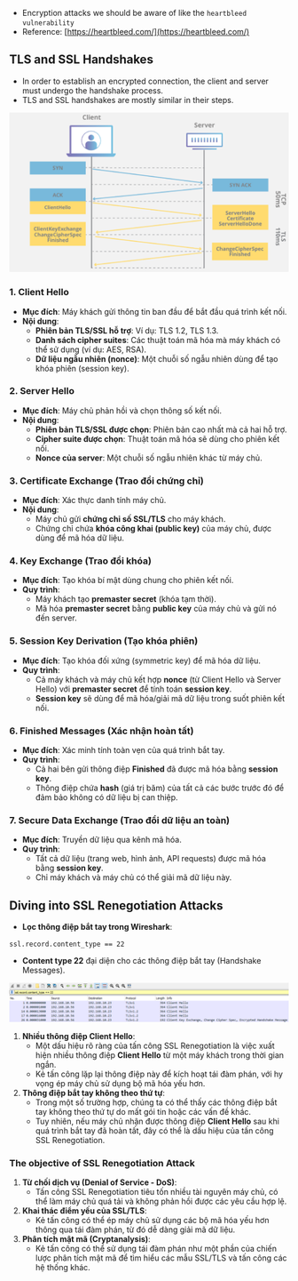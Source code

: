 - Encryption attacks we should be aware of like the `heartbleed vulnerability`
- Reference: [https://heartbleed.com/](https://heartbleed.com/)

## **TLS and SSL Handshakes**
- In order to establish an encrypted connection, the client and server must undergo the handshake process.
- TLS and SSL handshakes are mostly similar in their steps.

![](../../Image/image%2019.png)

### **1. Client Hello**
- **Mục đích**: Máy khách gửi thông tin ban đầu để bắt đầu quá trình kết nối.
- **Nội dung**:
    - **Phiên bản TLS/SSL hỗ trợ**: Ví dụ: TLS 1.2, TLS 1.3.
    - **Danh sách cipher suites**: Các thuật toán mã hóa mà máy khách có thể sử dụng (ví dụ: AES, RSA).
    - **Dữ liệu ngẫu nhiên (nonce)**: Một chuỗi số ngẫu nhiên dùng để tạo khóa phiên (session key).
### **2. Server Hello**
- **Mục đích**: Máy chủ phản hồi và chọn thông số kết nối.
- **Nội dung**:
    - **Phiên bản TLS/SSL được chọn**: Phiên bản cao nhất mà cả hai hỗ trợ.
    - **Cipher suite được chọn**: Thuật toán mã hóa sẽ dùng cho phiên kết nối.
    - **Nonce của server**: Một chuỗi số ngẫu nhiên khác từ máy chủ.
### **3. Certificate Exchange (Trao đổi chứng chỉ)**
- **Mục đích**: Xác thực danh tính máy chủ.
- **Nội dung**:
    - Máy chủ gửi **chứng chỉ số SSL/TLS** cho máy khách.
    - Chứng chỉ chứa **khóa công khai (public key)** của máy chủ, được dùng để mã hóa dữ liệu.
### **4. Key Exchange (Trao đổi khóa)**
- **Mục đích**: Tạo khóa bí mật dùng chung cho phiên kết nối.
- **Quy trình**:
    - Máy khách tạo **premaster secret** (khóa tạm thời).
    - Mã hóa **premaster secret** bằng **public key** của máy chủ và gửi nó đến server.
### **5. Session Key Derivation (Tạo khóa phiên)**
- **Mục đích**: Tạo khóa đối xứng (symmetric key) để mã hóa dữ liệu.
- **Quy trình**:
    - Cả máy khách và máy chủ kết hợp **nonce** (từ Client Hello và Server Hello) với **premaster secret** để tính toán **session key**.
    - **Session key** sẽ dùng để mã hóa/giải mã dữ liệu trong suốt phiên kết nối.
### **6. Finished Messages (Xác nhận hoàn tất)**
- **Mục đích**: Xác minh tính toàn vẹn của quá trình bắt tay.
- **Quy trình**:
    - Cả hai bên gửi thông điệp **Finished** đã được mã hóa bằng **session key**.
    - Thông điệp chứa **hash** (giá trị băm) của tất cả các bước trước đó để đảm bảo không có dữ liệu bị can thiệp.
### **7. Secure Data Exchange (Trao đổi dữ liệu an toàn)**

- **Mục đích**: Truyền dữ liệu qua kênh mã hóa.
- **Quy trình**:
    - Tất cả dữ liệu (trang web, hình ảnh, API requests) được mã hóa bằng **session key**.
    - Chỉ máy khách và máy chủ có thể giải mã dữ liệu này.

## **Diving into SSL Renegotiation Attacks**

- **Lọc thông điệp bắt tay trong Wireshark**:

```Plain
ssl.record.content_type == 22
```

- **Content type 22** đại diện cho các thông điệp bắt tay (Handshake Messages).

![](../../Image/image%201%2015.png)

1. **Nhiều thông điệp Client Hello**:
    - Một dấu hiệu rõ ràng của tấn công SSL Renegotiation là việc xuất hiện nhiều thông điệp **Client Hello** từ một máy khách trong thời gian ngắn.
    - Kẻ tấn công lặp lại thông điệp này để kích hoạt tái đàm phán, với hy vọng ép máy chủ sử dụng bộ mã hóa yếu hơn.
2. **Thông điệp bắt tay không theo thứ tự**:
    - Trong một số trường hợp, chúng ta có thể thấy các thông điệp bắt tay không theo thứ tự do mất gói tin hoặc các vấn đề khác.
    - Tuy nhiên, nếu máy chủ nhận được thông điệp **Client Hello** sau khi quá trình bắt tay đã hoàn tất, đây có thể là dấu hiệu của tấn công SSL Renegotiation.

### **The objective of SSL Renegotiation Attack**
1. **Từ chối dịch vụ (Denial of Service - DoS)**:
    - Tấn công SSL Renegotiation tiêu tốn nhiều tài nguyên máy chủ, có thể làm máy chủ quá tải và không phản hồi được các yêu cầu hợp lệ.
2. **Khai thác điểm yếu của SSL/TLS**:
    - Kẻ tấn công có thể ép máy chủ sử dụng các bộ mã hóa yếu hơn thông qua tái đàm phán, từ đó dễ dàng giải mã dữ liệu.
3. **Phân tích mật mã (Cryptanalysis)**:
    - Kẻ tấn công có thể sử dụng tái đàm phán như một phần của chiến lược phân tích mật mã để tìm hiểu các mẫu SSL/TLS và tấn công các hệ thống khác.